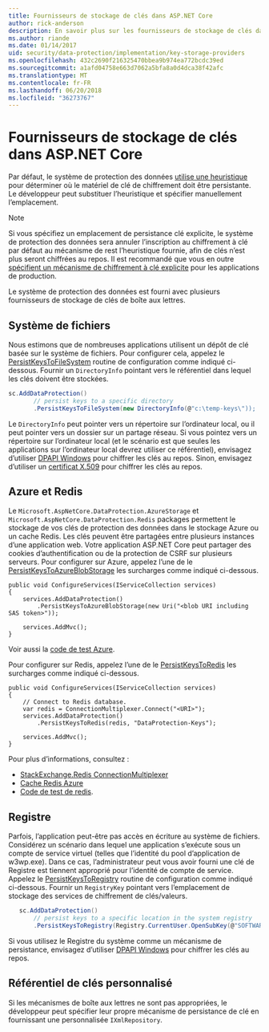 ```yaml
---
title: Fournisseurs de stockage de clés dans ASP.NET Core
author: rick-anderson
description: En savoir plus sur les fournisseurs de stockage de clés dans ASP.NET Core et comment configurer les emplacements de stockage de clés.
ms.author: riande
ms.date: 01/14/2017
uid: security/data-protection/implementation/key-storage-providers
ms.openlocfilehash: 432c2690f216325470bbea9b974ea772bcdc39ed
ms.sourcegitcommit: a1afd04758e663d7062a5bfa8a0d4dca38f42afc
ms.translationtype: MT
ms.contentlocale: fr-FR
ms.lasthandoff: 06/20/2018
ms.locfileid: "36273767"
---
```

# <a name="key-storage-providers-in-aspnet-core"></a>Fournisseurs de stockage de clés dans ASP.NET Core

<a name="data-protection-implementation-key-storage-providers"></a>

Par défaut, le système de protection des données [utilise une heuristique](xref:security/data-protection/configuration/default-settings) pour déterminer où le matériel de clé de chiffrement doit être persistante. Le développeur peut substituer l’heuristique et spécifier manuellement l’emplacement.

> [!NOTE]
> Si vous spécifiez un emplacement de persistance clé explicite, le système de protection des données sera annuler l’inscription au chiffrement à clé par défaut au mécanisme de rest l’heuristique fournie, afin de clés n’est plus seront chiffrées au repos. Il est recommandé que vous en outre [spécifient un mécanisme de chiffrement à clé explicite](xref:security/data-protection/implementation/key-encryption-at-rest#data-protection-implementation-key-encryption-at-rest-providers) pour les applications de production.

Le système de protection des données est fourni avec plusieurs fournisseurs de stockage de clés de boîte aux lettres.

## <a name="file-system"></a>Système de fichiers

Nous estimons que de nombreuses applications utilisent un dépôt de clé basée sur le système de fichiers. Pour configurer cela, appelez le [PersistKeysToFileSystem](https://github.com/aspnet/DataProtection/blob/rel/1.1.0/src/Microsoft.AspNetCore.DataProtection/DataProtectionBuilderExtensions.cs) routine de configuration comme indiqué ci-dessous. Fournir un `DirectoryInfo` pointant vers le référentiel dans lequel les clés doivent être stockées.

```csharp
sc.AddDataProtection()
       // persist keys to a specific directory
       .PersistKeysToFileSystem(new DirectoryInfo(@"c:\temp-keys\"));
   ```

Le `DirectoryInfo` peut pointer vers un répertoire sur l’ordinateur local, ou il peut pointer vers un dossier sur un partage réseau. Si vous pointez vers un répertoire sur l’ordinateur local (et le scénario est que seules les applications sur l’ordinateur local devrez utiliser ce référentiel), envisagez d’utiliser [DPAPI Windows](xref:security/data-protection/implementation/key-encryption-at-rest#data-protection-implementation-key-encryption-at-rest) pour chiffrer les clés au repos. Sinon, envisagez d’utiliser un [certificat X.509](xref:security/data-protection/implementation/key-encryption-at-rest#data-protection-implementation-key-encryption-at-rest) pour chiffrer les clés au repos.

## <a name="azure-and-redis"></a>Azure et Redis

Le `Microsoft.AspNetCore.DataProtection.AzureStorage` et `Microsoft.AspNetCore.DataProtection.Redis` packages permettent le stockage de vos clés de protection des données dans le stockage Azure ou un cache Redis. Les clés peuvent être partagées entre plusieurs instances d’une application web. Votre application ASP.NET Core peut partager des cookies d’authentification ou de la protection de CSRF sur plusieurs serveurs. Pour configurer sur Azure, appelez l’une de le [PersistKeysToAzureBlobStorage](https://github.com/aspnet/DataProtection/blob/rel/1.1.0/src/Microsoft.AspNetCore.DataProtection.AzureStorage/AzureDataProtectionBuilderExtensions.cs) les surcharges comme indiqué ci-dessous.

```
public void ConfigureServices(IServiceCollection services)
{
    services.AddDataProtection()
        .PersistKeysToAzureBlobStorage(new Uri("<blob URI including SAS token>"));

    services.AddMvc();
}
```

Voir aussi la [code de test Azure](https://github.com/aspnet/DataProtection/blob/rel/1.1.0/samples/AzureBlob/Program.cs).

Pour configurer sur Redis, appelez l’une de le [PersistKeysToRedis](https://github.com/aspnet/DataProtection/blob/rel/1.1.0/src/Microsoft.AspNetCore.DataProtection.Redis/RedisDataProtectionBuilderExtensions.cs) les surcharges comme indiqué ci-dessous.

```
public void ConfigureServices(IServiceCollection services)
{
    // Connect to Redis database.
    var redis = ConnectionMultiplexer.Connect("<URI>");
    services.AddDataProtection()
        .PersistKeysToRedis(redis, "DataProtection-Keys");

    services.AddMvc();
}
```

Pour plus d’informations, consultez :

- [StackExchange.Redis ConnectionMultiplexer](https://github.com/StackExchange/StackExchange.Redis/blob/master/docs/Basics.md)
- [Cache Redis Azure](https://docs.microsoft.com/azure/redis-cache/cache-dotnet-how-to-use-azure-redis-cache#connect-to-the-cache)
- [Code de test de redis](https://github.com/aspnet/DataProtection/blob/rel/1.1.0/samples/Redis/Program.cs).

## <a name="registry"></a>Registre

Parfois, l’application peut-être pas accès en écriture au système de fichiers. Considérez un scénario dans lequel une application s’exécute sous un compte de service virtuel (telles que l’identité du pool d’application de w3wp.exe). Dans ce cas, l’administrateur peut vous avoir fourni une clé de Registre est tiennent approprié pour l’identité de compte de service. Appelez le [PersistKeysToRegistry](https://github.com/aspnet/DataProtection/blob/rel/1.1.0/src/Microsoft.AspNetCore.DataProtection/DataProtectionBuilderExtensions.cs) routine de configuration comme indiqué ci-dessous. Fournir un `RegistryKey` pointant vers l’emplacement de stockage des services de chiffrement de clés/valeurs.

```csharp
   sc.AddDataProtection()
       // persist keys to a specific location in the system registry
       .PersistKeysToRegistry(Registry.CurrentUser.OpenSubKey(@"SOFTWARE\Sample\keys"));
   ```

Si vous utilisez le Registre du système comme un mécanisme de persistance, envisagez d’utiliser [DPAPI Windows](xref:security/data-protection/implementation/key-encryption-at-rest#data-protection-implementation-key-encryption-at-rest) pour chiffrer les clés au repos.

## <a name="custom-key-repository"></a>Référentiel de clés personnalisé

Si les mécanismes de boîte aux lettres ne sont pas appropriées, le développeur peut spécifier leur propre mécanisme de persistance de clé en fournissant une personnalisée `IXmlRepository`.
